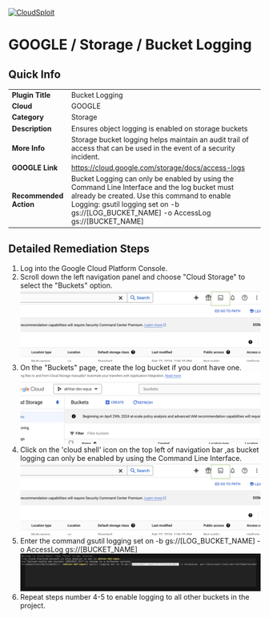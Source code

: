 [![CloudSploit](https://cloudsploit.com/img/logo-new-big-text-100.png "CloudSploit")](https://cloudsploit.com)

# GOOGLE / Storage / Bucket Logging

## Quick Info

| | |
|-|-|
| **Plugin Title** | Bucket Logging |
| **Cloud** | GOOGLE |
| **Category** | Storage |
| **Description** | Ensures object logging is enabled on storage buckets |
| **More Info** | Storage bucket logging helps maintain an audit trail of access that can be used in the event of a security incident. |
| **GOOGLE Link** | https://cloud.google.com/storage/docs/access-logs |
| **Recommended Action** | Bucket Logging can only be enabled by using the Command Line Interface and the log bucket must already be created. Use this command to enable Logging: gsutil logging set on -b gs://[LOG_BUCKET_NAME] -o AccessLog  gs://[BUCKET_NAME] |

## Detailed Remediation Steps
1. Log into the Google Cloud Platform Console.
2. Scroll down the left navigation panel and choose "Cloud Storage" to select the "Buckets" option. </br> <img src="/resources/google/storage/bucket-logging/step2.png">
3. On the "Buckets" page, create the log bucket if you dont have one.</br> <img src="/resources/google/storage/bucket-logging/step3.png"/>
4. Click on the 'cloud shell' icon on the top left of navigation bar ,as bucket logging can only be enabled by using the Command Line Interface.
</br> <img src="/resources/google/storage/bucket-logging/step4.png"/>
5. Enter the command gsutil logging set on -b gs://[LOG_BUCKET_NAME] -o AccessLog  gs://[BUCKET_NAME] </br> <img src="/resources/google/storage/bucket-logging/step5.png"/>
7. Repeat steps number 4-5 to enable logging to all other buckets in the project.

